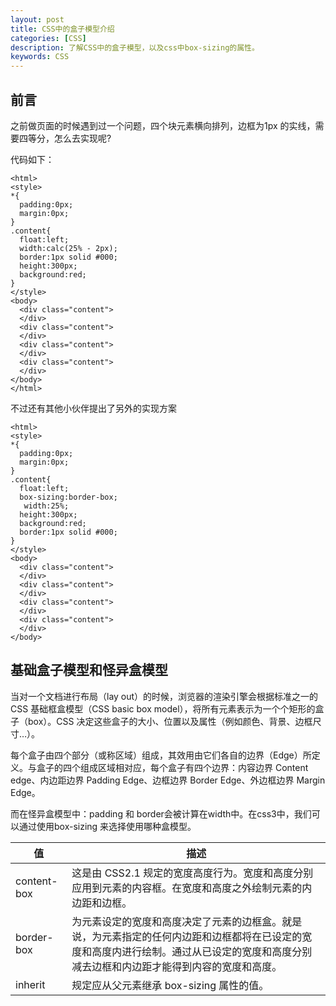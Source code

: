 ```yaml
---
layout: post
title: CSS中的盒子模型介绍
categories: [CSS]
description: 了解CSS中的盒子模型，以及css中box-sizing的属性。
keywords: CSS
---
```


## 前言
之前做页面的时候遇到过一个问题，四个块元素横向排列，边框为1px 的实线，需要四等分，怎么去实现呢?

代码如下：
```
<html>
<style>
*{
  padding:0px;
  margin:0px;
}
.content{
  float:left;
  width:calc(25% - 2px);
  border:1px solid #000;
  height:300px;
  background:red;
}
</style>
<body>
  <div class="content">
  </div>
  <div class="content">
  </div>
  <div class="content">
  </div>
  <div class="content">
  </div>
</body>
</html>
```
 不过还有其他小伙伴提出了另外的实现方案
```
<html>
<style>
*{
  padding:0px;
  margin:0px;
}
.content{
  float:left;
  box-sizing:border-box;
   width:25%;
  height:300px;
  background:red;
  border:1px solid #000;
}
</style>
<body>
  <div class="content">
  </div>
  <div class="content">
  </div>
  <div class="content">
  </div>
  <div class="content">
  </div>
</body>
```
## 基础盒子模型和怪异盒模型

当对一个文档进行布局（lay out）的时候，浏览器的渲染引擎会根据标准之一的 CSS 基础框盒模型（CSS basic box model），将所有元素表示为一个个矩形的盒子（box）。CSS 决定这些盒子的大小、位置以及属性（例如颜色、背景、边框尺寸…）。

每个盒子由四个部分（或称区域）组成，其效用由它们各自的边界（Edge）所定义。与盒子的四个组成区域相对应，每个盒子有四个边界：内容边界 Content edge、内边距边界 Padding Edge、边框边界 Border Edge、外边框边界 Margin Edge。

而在怪异盒模型中：padding 和 border会被计算在width中。在css3中，我们可以通过使用box-sizing 来选择使用哪种盒模型。

值 | 描述 
-|-
content-box	|这是由 CSS2.1 规定的宽度高度行为。宽度和高度分别应用到元素的内容框。在宽度和高度之外绘制元素的内边距和边框。
border-box | 为元素设定的宽度和高度决定了元素的边框盒。就是说，为元素指定的任何内边距和边框都将在已设定的宽度和高度内进行绘制。通过从已设定的宽度和高度分别减去边框和内边距才能得到内容的宽度和高度。
inherit	| 规定应从父元素继承 box-sizing 属性的值。

